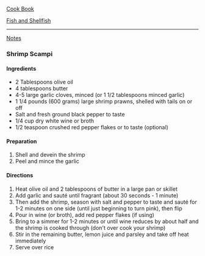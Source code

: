 [Cook Book](https://github.com/vmsmith/CookBook/blob/master/README.md)  

[Fish and Shellfish](https://github.com/vmsmith/CookBook/blob/master/fish_shellfish.md)  

-----   

[Notes](https://github.com/vmsmith/CookBook/blob/master/notes.md)  

### Shrimp Scampi  

#### Ingredients 

* 2 Tablespoons olive oil  
* 4 tablespoons butter    
* 4-5 large garlic cloves, minced (or 1 1/2 tablespoons minced garlic)  
* 1 1/4 pounds (600 grams) large shrimp prawns, shelled with tails on or off  
* Salt and fresh ground black pepper to taste  
* 1/4 cup dry white wine or broth  
* 1/2 teaspoon crushed red pepper flakes or to taste (optional)  

#### Preparation  

1. Shell and devein the shrimp  
2. Peel and mince the garlic  

#### Directions  

1. Heat olive oil and 2 tablespoons of butter in a large pan or skillet  
2. Add garlic and sauté until fragrant (about 30 seconds - 1 minute)  
3. Then add the shrimp, season with salt and pepper to taste and sauté for 1-2 minutes on one side (until just beginning to turn pink), then flip  
4. Pour in wine (or broth), add red pepper flakes (if using)  
5. Bring to a simmer for 1-2 minutes or until wine reduces by about half and the shrimp is cooked through (don't over cook your shrimp)  
6. Stir in the remaining butter, lemon juice and parsley and take off heat immediately  
7. Serve over rice  
